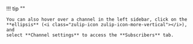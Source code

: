 !!! tip ""

    You can also hover over a channel in the left sidebar, click on the
    **ellipsis** (<i class="zulip-icon zulip-icon-more-vertical"></i>), and
    select **Channel settings** to access the **Subscribers** tab.
